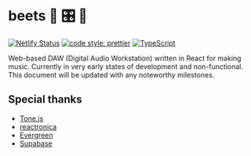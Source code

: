 # beets 🥁 🎛️ 🎹

[![Netlify Status](https://api.netlify.com/api/v1/badges/577171ad-5dab-42f6-9f2e-8a4088452771/deploy-status)](https://app.netlify.com/sites/beets/deploys)
[![code style: prettier](https://img.shields.io/badge/code_style-prettier-ff69b4.svg?style=flat-square)](https://github.com/prettier/prettier)
[![TypeScript](https://img.shields.io/badge/%3C%2F%3E-TypeScript-%230074c1.svg)](http://www.typescriptlang.org/)

Web-based DAW (Digital Audio Workstation) written in React for making music. Currently in very early
states of development and non-functional. This document will be updated with any noteworthy milestones.

## Special thanks

-   [Tone.js](https://github.com/Tonejs/Tone.js)
-   [reactronica](https://github.com/unkleho/reactronica)
-   [Evergreen](https://github.com/segmentio/evergreen)
-   [Supabase](https://github.com/supabase/supabase)

